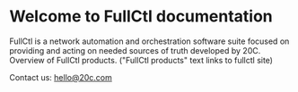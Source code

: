 

# Welcome to FullCtl documentation

FullCtl is a network automation and orchestration software suite focused on providing and acting on needed sources of truth developed by 20C. Overview of FullCtl products. ("FullCtl products" text links to fullctl site)

Contact us: hello@20c.com
